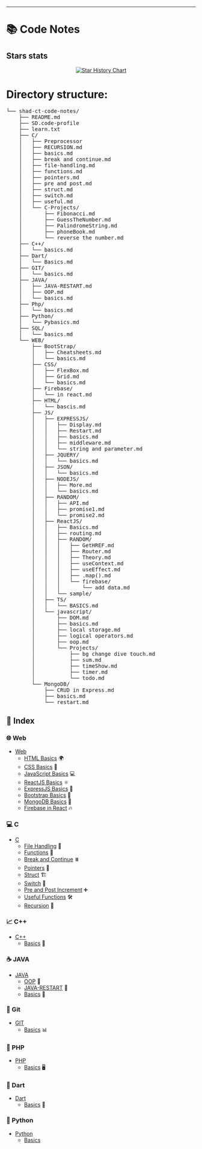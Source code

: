 -----------------------------
# 📚 Code Notes
## Stars stats
<p align="center">
<a href="https://star-history.com/#shad-ct/Code-Notes">
  <picture>
    <source media="(prefers-color-scheme: dark)" srcset="https://api.star-history.com/svg?repos=shad-ct/Code-Notes&type=Date&theme=dark" />
    <source media="(prefers-color-scheme: light)" srcset="https://api.star-history.com/svg?repos=shad-ct/Code-Notes&type=Date" />
    <img alt="Star History Chart" src="https://api.star-history.com/svg?repos=shad-ct/Code-Notes&type=Date" />
  </picture>
</a>
</p>

# Directory structure:

<pre>
└── shad-ct-code-notes/
    ├── README.md
    ├── SD.code-profile
    ├── learn.txt
    ├── C/
    │   ├── Preprocessor
    │   ├── RECURSION.md
    │   ├── basics.md
    │   ├── break and continue.md
    │   ├── file-handling.md
    │   ├── functions.md
    │   ├── pointers.md
    │   ├── pre and post.md
    │   ├── struct.md
    │   ├── switch.md
    │   ├── useful.md
    │   └── C-Projects/
    │       ├── Fibonacci.md
    │       ├── GuessTheNumber.md
    │       ├── PalindromeString.md
    │       ├── phoneBook.md
    │       └── reverse the number.md
    ├── C++/
    │   └── basics.md
    ├── Dart/
    │   └── Basics.md
    ├── GIT/
    │   └── basics.md
    ├── JAVA/
    │   ├── JAVA-RESTART.md
    │   ├── OOP.md
    │   └── basics.md
    ├── Php/
    │   └── basics.md
    ├── Python/
    │   └── Pybasics.md
    ├── SQL/
    │   └── basics.md
    └── WEB/
        ├── BootStrap/
        │   ├── Cheatsheets.md
        │   └── basics.md
        ├── CSS/
        │   ├── FlexBox.md
        │   ├── Grid.md
        │   └── basics.md
        ├── Firebase/
        │   └── in react.md
        ├── HTML/
        │   └── bascis.md
        ├── JS/
        │   ├── EXPRESSJS/
        │   │   ├── Display.md
        │   │   ├── Restart.md
        │   │   ├── basics.md
        │   │   ├── middleware.md
        │   │   └── string and parameter.md
        │   ├── JQUERY/
        │   │   └── basics.md
        │   ├── JSON/
        │   │   └── basics.md
        │   ├── NODEJS/
        │   │   ├── More.md
        │   │   └── basics.md
        │   ├── RANDOM/
        │   │   ├── API.md
        │   │   ├── promise1.md
        │   │   └── promise2.md
        │   ├── ReactJS/
        │   │   ├── Basics.md
        │   │   ├── routing.md
        │   │   ├── RANDOM/
        │   │   │   ├── GetHREF.md
        │   │   │   ├── Router.md
        │   │   │   ├── Theory.md
        │   │   │   ├── useContext.md
        │   │   │   ├── useEffect.md
        │   │   │   ├── .map().md
        │   │   │   └── firebase/
        │   │   │       └── add data.md
        │   │   └── sample/
        │   ├── TS/
        │   │   └── BASICS.md
        │   └── javascript/
        │       ├── DOM.md
        │       ├── basics.md
        │       ├── local storage.md
        │       ├── logical operators.md
        │       ├── oop.md
        │       └── Projects/
        │           ├── bg change dive touch.md
        │           ├── sum.md
        │           ├── timeShow.md
        │           ├── timer.md
        │           └── todo.md
        └── MongoDB/
            ├── CRUD in Express.md
            ├── basics.md
            └── restart.md
</pre>


## 📖 Index

### 🌐 Web
- [Web](https://github.com/shau-14/Code-Notes/blob/master/WEB)
  - [HTML Basics](https://github.com/shad-ct/Code-Notes/blob/master/WEB/HTML/bascis.md) 🌍
  - [CSS Basics](https://github.com/shad-ct/Code-Notes/blob/master/WEB/CSS/basics.md) 🎨
  - [JavaScript Basics](https://github.com/shad-ct/Code-Notes/blob/master/WEB/JS/javascript/basics.md) 💻
  - [ReactJS Basics](https://github.com/shad-ct/Code-Notes/blob/master/WEB/JS/ReactJS/Basics.md) ⚛️
  - [ExpressJS Basics](https://github.com/shad-ct/Code-Notes/blob/master/WEB/JS/EXPRESSJS/basics.md) 🚀
  - [Bootstrap Basics](https://github.com/shad-ct/Code-Notes/blob/master/WEB/BootStrap/basics.md) 🥤
  - [MongoDB Basics](https://github.com/shad-ct/Code-Notes/blob/master/WEB/MongoDB/basics.md) 🍃
  - [Firebase in React](https://github.com/shad-ct/Code-Notes/blob/master/WEB/Firebase/in%20react.md) 🔥


### 💻 C
- [C](https://github.com/shad-ct/Code-Notes/tree/main/C)
  - [File Handling](https://github.com/shad-ct/Code-Notes/blob/master/C/file-handling.md) 📂
  - [Functions](https://github.com/shad-ct/Code-Notes/blob/master/C/functions.md) 🔧
  - [Break and Continue](https://github.com/shad-ct/Code-Notes/blob/master/C/break%20and%20continue.md) ⏸️
  - [Pointers](https://github.com/shad-ct/Code-Notes/blob/master/C/pointers.md) 📍
  - [Struct](https://github.com/shad-ct/Code-Notes/blob/master/C/struct.md) 🏗️
  - [Switch](https://github.com/shad-ct/Code-Notes/blob/master/C/switch.md) 🔄
  - [Pre and Post Increment](https://github.com/shad-ct/Code-Notes/blob/master/C/pre%20and%20post.md) ➕
  - [Useful Functions](https://github.com/shad-ct/Code-Notes/blob/master/C/useful.md) 🛠️
  - [Recursion](https://github.com/shad-ct/Code-Notes/blob/master/C/RECURSION.md) 🔁


### 📈 C++
- [C++](https://github.com/shad-ct/Code-Notes/tree/main/C%2B%2B)
  - [Basics](https://github.com/shad-ct/Code-Notes/blob/master/C%2B%2B/basics.md) 📘

### ☕ JAVA
- [JAVA](https://github.com/shad-ct/Code-Notes/tree/main/JAVA)
  - [OOP](https://github.com/shad-ct/Code-Notes/blob/master/JAVA/OOP.md) 🏫
  - [JAVA-RESTART](https://github.com/shad-ct/Code-Notes/blob/master/JAVA/JAVA-RESTART.md) 🔄
  - [Basics](https://github.com/shad-ct/Code-Notes/blob/master/JAVA/basics.md) 📖

### 🐙 Git
- [GIT](https://github.com/shad-ct/Code-Notes/tree/main/GIT)
  - [Basics](https://github.com/shad-ct/Code-Notes/blob/master/GIT/basics.md) 📊

### 🐘 PHP
- [PHP](https://github.com/shad-ct/Code-Notes/tree/main/Php)
  - [Basics](https://github.com/shad-ct/Code-Notes/blob/master/Php/basics.md) 🖥️

### 🦄 Dart
- [Dart](https://github.com/shad-ct/Code-Notes/tree/main/Dart)
  - [Basics](https://github.com/shad-ct/Code-Notes/blob/master/Dart/Basics.md) 🦄

### 🐍 Python
- [Python](https://github.com/shad-ct/Code-Notes/tree/main/Python)
  - [Basics](https://github.com/shad-ct/Code-Notes/blob/master/Python/Pybasics.md)
